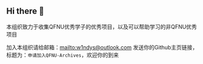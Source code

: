 ## Hi there 👋

<!--

**Here are some ideas to get you started:**

🙋‍♀️ A short introduction - what is your organization all about?
🌈 Contribution guidelines - how can the community get involved?
👩‍💻 Useful resources - where can the community find your docs? Is there anything else the community should know?
🍿 Fun facts - what does your team eat for breakfast?
🧙 Remember, you can do mighty things with the power of [Markdown](https://docs.github.com/github/writing-on-github/getting-started-with-writing-and-formatting-on-github/basic-writing-and-formatting-syntax)
-->

本组织致力于收集QFNU优秀学子的优秀项目，以及可以帮助学习的非QFNU优秀项目

加入本组织请给邮箱：[mailto:w1ndys@outlook.com](w1ndys@outlook.com) 发送你的Github主页链接，标题为：`申请加入QFNU-Archives`，欢迎你的到来

